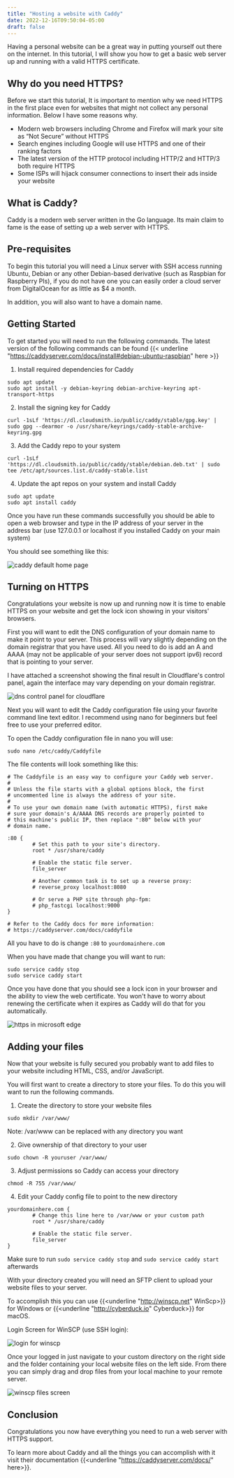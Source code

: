 ```yaml
---
title: "Hosting a website with Caddy"
date: 2022-12-16T09:50:04-05:00
draft: false
---
```


Having a personal website can be a great way in putting yourself out there on the internet. In this tutorial, I will show you how to get a basic web server up and running with a valid HTTPS certificate.

<!--more-->

## Why do you need HTTPS?

Before we start this tutorial, It is important to mention why we need HTTPS in the first place even for websites that might not collect any personal information. Below I have some reasons why.

- Modern web browsers including Chrome and Firefox will mark your site as “Not Secure” without HTTPS
- Search engines including Google will use HTTPS and one of their ranking factors
- The latest version of the HTTP protocol including HTTP/2 and HTTP/3 both require HTTPS
- Some ISPs will hijack consumer connections to insert their ads inside your website

## What is Caddy?

Caddy is a modern web server written in the Go language. Its main claim to fame is the ease of setting up a web server with HTTPS.

## Pre-requisites

To begin this tutorial you will need a Linux server with SSH access running Ubuntu, Debian or any other Debian-based derivative (such as Raspbian for Raspberry PIs), if you do not have one you can easily order a cloud server from DigitalOcean for as little as $4 a month.

In addition, you will also want to have a domain name.

## Getting Started

To get started you will need to run the following commands.
The latest version of the following commands can be found {{< underline "https://caddyserver.com/docs/install#debian-ubuntu-raspbian" here >}}

1. Install required dependencies for Caddy
```
sudo apt update
sudo apt install -y debian-keyring debian-archive-keyring apt-transport-https
```
2. Install the signing key for Caddy
```
curl -1sLf 'https://dl.cloudsmith.io/public/caddy/stable/gpg.key' | sudo gpg --dearmor -o /usr/share/keyrings/caddy-stable-archive-keyring.gpg
```
3. Add the Caddy repo to your system
```
curl -1sLf 'https://dl.cloudsmith.io/public/caddy/stable/debian.deb.txt' | sudo tee /etc/apt/sources.list.d/caddy-stable.list
```
4. Update the apt repos on your system and install Caddy
```
sudo apt update
sudo apt install caddy
```

Once you have run these commands successfully you should be able to open a web browser and type in the IP address of your server in the address bar (use 127.0.0.1 or localhost if you installed Caddy on your main system)

You should see something like this:

![caddy default home page](/images/caddyhome.png)

## Turning on HTTPS

Congratulations your website is now up and running now it is time to enable HTTPS on your website and get the lock icon showing in your visitors' browsers.

First you will want to edit the DNS configuration of your domain name to make it point to your server. This process will vary slightly depending on the domain registrar that you have used. All you need to do is add an A and AAAA (may not be applicable of your server does not support ipv6) record that is pointing to your server.

I have attached a screenshot showing the final result in Cloudflare's control panel, again the interface may vary depending on your domain registrar.

![dns control panel for cloudflare](/images/cloudflare-dns.png)

Next you will want to edit the Caddy configuration file using your favorite command line text editor. I recommend using nano for beginners but feel free to use your preferred editor.

To open the Caddy configuration file in nano you will use:
```
sudo nano /etc/caddy/Caddyfile
```

The file contents will look something like this:
```
# The Caddyfile is an easy way to configure your Caddy web server.
#
# Unless the file starts with a global options block, the first
# uncommented line is always the address of your site.
#
# To use your own domain name (with automatic HTTPS), first make
# sure your domain's A/AAAA DNS records are properly pointed to
# this machine's public IP, then replace ":80" below with your
# domain name.

:80 {
        # Set this path to your site's directory.
        root * /usr/share/caddy

        # Enable the static file server.
        file_server

        # Another common task is to set up a reverse proxy:
        # reverse_proxy localhost:8080

        # Or serve a PHP site through php-fpm:
        # php_fastcgi localhost:9000
}

# Refer to the Caddy docs for more information:
# https://caddyserver.com/docs/caddyfile
```

All you have to do is change ``:80`` to ``yourdomainhere.com``

When you have made that change you will want to run:
```
sudo service caddy stop
sudo service caddy start
```
Once you have done that you should see a lock icon in your browser and the ability to view the web certificate. You won't have to worry about renewing the certificate when it expires as Caddy will do that for you automatically.

![https in microsoft edge](/images/https-example.png)

## Adding your files

Now that your website is fully secured you probably want to add files to your website including HTML, CSS, and/or JavaScript.

You will first want to create a directory to store your files. To do this you will want to run the following commands.

1. Create the directory to store your website files
```
sudo mkdir /var/www/
```
Note: /var/www can be replaced with any directory you want

2. Give ownership of that directory to your user
```
sudo chown -R youruser /var/www/
```
3. Adjust permissions so Caddy can access your directory
```
chmod -R 755 /var/www/
```
4. Edit your Caddy config file to point to the new directory
```
yourdomainhere.com {
        # Change this line here to /var/www or your custom path
        root * /usr/share/caddy

        # Enable the static file server.
        file_server
}
```
Make sure to run ``sudo service caddy stop`` and ``sudo service caddy start`` afterwards

With your directory created you will need an SFTP client to upload your website files to your server. 

To accomplish this you can use {{<underline "http://winscp.net" WinScp>}} for Windows or {{<underline "http://cyberduck.io" Cyberduck>}} for macOS.

Login Screen for WinSCP (use SSH login):

![login for winscp](/images/winscp.png)

Once your logged in just navigate to your custom directory on the right side and the folder containing your local website files on the left side. From there you can simply drag and drop files from your local machine to your remote server.

![winscp files screen](/images/winscp-files.png)

## Conclusion

Congratulations you now have everything you need to run a web server with HTTPS support. 

To learn more about Caddy and all the things you can accomplish with it visit their documentation {{<underline "https://caddyserver.com/docs/" here>}}.
